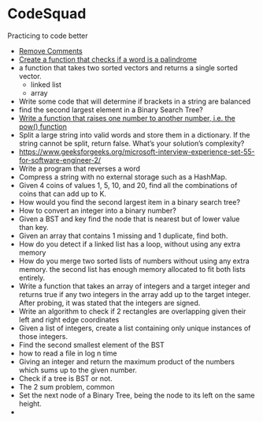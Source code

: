 # CodeSquad
Practicing to code better

- [Remove Comments](/Microsoft/remove%20comments.ipynb)
- [Create a function that checks if a word is a palindrome](/Microsoft/Simple%20Palindrome.ipynb)
- a function that takes two sorted vectors and returns a single sorted vector.
  - linked list
  - array
- Write some code that will determine if brackets in a string are balanced
- find the second largest element in a Binary Search Tree?
- [Write a function that raises one number to another number, i.e. the pow() function](/Microsoft/pow(x_n).ipynb)
- Split a large string into valid words and store them in a dictionary. If the string cannot be split, return false. What’s your solution’s complexity?
- https://www.geeksforgeeks.org/microsoft-interview-experience-set-55-for-software-engineer-2/
- Write a program that reverses a word  
- Compress a string with no external storage such as a HashMap. 
- Given 4 coins of values 1, 5, 10, and 20, find all the combinations of coins that can add up to K.  
- How would you find the second largest item in a binary search tree?  
- How to convert an integer into a binary number? 
- Given a BST and key find the node that is nearest but of lower value than key. 
- Given an array that contains 1 missing and 1 duplicate, find both.
- How do you detect if a linked list has a loop, without using any extra memory  
- How do you merge two sorted lists of numbers without using any extra memory. the second list has enough memory allocated to fit both lists entirely. 
- Write a function that takes an array of integers and a target integer and returns true if any two integers in the array add up to the target integer. After probing, it was stated that the integers are signed. 
- Write an algorithm to check if 2 rectangles are overlapping given their left and right edge coordinates
- Given a list of integers, create a list containing only unique instances of those integers.  
- Find the second smallest element of the BST  
- how to read a file in log n time  
- Giving an integer and return the maximum product of the numbers which sums up to the given number.
- Check if a tree is BST or not.  
- The 2 sum problem, common  
- Set the next node of a Binary Tree, being the node to its left on the same height.  
- ​
